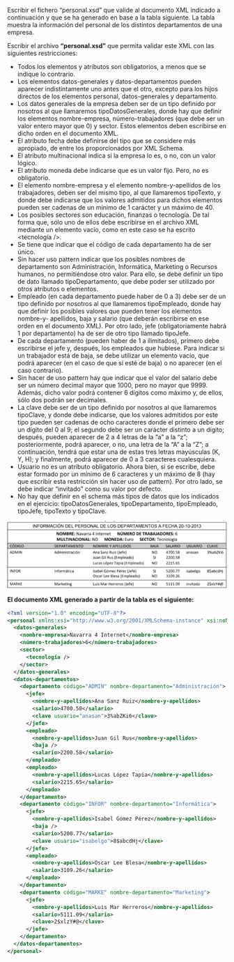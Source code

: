 Escribir el fichero “personal.xsd” que valide al documento XML indicado a continuación y que se ha generado en base a la tabla siguiente. La tabla muestra la información del personal de los distintos departamentos de una empresa.


Escribir el archivo **“personal.xsd”** que permita validar este XML con las siguientes restricciones:

* Todos los elementos y atributos son obligatorios, a menos que se indique lo contrario.
* Los elementos datos-generales y datos-departamentos pueden aparecer indistintamente uno antes que el otro, excepto para los hijos directos de los elementos personal, datos-generales y departamento.
* Los datos generales de la empresa deben ser de un tipo definido por nosotros al que llamaremos tipoDatosGenerales, donde hay que definir los elementos nombre-empresa, número-trabajadores (que debe ser un valor entero mayor que 0) y sector. Estos elementos deben escribirse en dicho orden en el documento XML.
* El atributo fecha debe definirse del tipo que se considere más apropiado, de entre los proporcionados por XML Schema.
* El atributo multinacional indica si la empresa lo es, o no, con un valor lógico.
* El atributo moneda debe indicarse que es un valor fijo. Pero, no es obligatorio.
* El elemento nombre-empresa y el elemento nombre-y-apellidos de los trabajadores, deben ser del mismo tipo, al que llamaremos tipoTexto, y donde debe indicarse que los valores admitidos para dichos elementos pueden ser cadenas de un mínimo de 1 carácter y un máximo de 40.
* Los posibles sectores son educación, finanzas o tecnología. De tal forma que, sólo uno de ellos debe escribirse en el archivo XML mediante un elemento vacío, como en este caso se ha escrito <tecnología />.
* Se tiene que indicar que el código de cada departamento ha de ser único.
* Sin hacer uso pattern indicar que los posibles nombres de departamento son Administración, Informática, Marketing o Recursos humanos, no permitiéndose otro valor. Para ello, se debe definir un tipo de dato llamado tipoDepartamento, que debe poder ser utilizado por otros atributos o elementos.
* Empleado (en cada departamento puede haber de 0 a 3) debe ser de un tipo definido por nosotros al que llamaremos tipoEmpleado, donde hay que definir los posibles valores que pueden tener los elementos nombre-y- apellidos, baja y salario (que deberán escribirse en ese orden en el documento XML). Por otro lado, jefe  (obligatoriamente habrá 1 por departamento) ha de ser de otro tipo llamado tipoJefe.
* De cada departamento (pueden haber de 1 a ilimitados), primero debe escribirse el jefe y, después, los empleados que hubiese.
Para indicar si un trabajador está de baja, se debe utilizar un elemento vacío, que podrá aparecer (en el caso de que sí esté de baja) o no aparecer (en el caso contrario).
* Sin hacer de uso pattern hay que indicar que el valor del salario debe ser un número decimal mayor que 1000, pero no mayor que 9999. Además, dicho valor podrá contener 6 dígitos como máximo y, de ellos, sólo dos podrán ser decimales.
* La clave debe ser de un tipo definido por nosotros al que llamaremos tipoClave, y donde debe indicarse, que los valores admitidos por este tipo pueden ser cadenas de ocho caracteres donde el primero debe ser un dígito del 0 al 9; el segundo debe ser un carácter distinto a un dígito; después, pueden aparecer de 2 a 4 letras de la “a” a la “z”; posteriormente, podrá aparecer, o no, una letra de la “A” a la “Z”; a continuación, tendrá que estar una de estas tres letras mayúsculas (K, Y, H); y finalmente, podrá aparecer de 0 a 3 caracteres cualesquiera.
* Usuario no es un atributo obligatorio. Ahora bien, si se escribe, debe estar formado por un mínimo de 6 caracteres y un máximo de 8 (hay que escribir esta restricción sin hacer uso de pattern). Por otro lado, se debe indicar “invitado” como su valor por defecto.
* No hay que definir en el schema más tipos de datos que los indicados en el ejercicio: tipoDatosGenerales, tipoDepartamento, tipoEmpleado, tipoJefe, tipoTexto y tipoClave.


![](res/10.1.png)

**El documento XML generado a partir de la tabla es el siguiente:**

```xml
<?xml version="1.0" encoding="UTF-8"?>
<personal xmlns:xsi="http://www.w3.org/2001/XMLSchema-instance" xsi:noNamespaceSchemaLocation="personal.xsd" fecha="2013-10-20" multinacional="false" moneda="Euro">
  <datos-generales>
    <nombre-empresa>Navarra 4 Internet</nombre-empresa>
    <número-trabajadores>6</número-trabajadores>
    <sector>
      <tecnología />
    </sector>
  </datos-generales>
  <datos-departamentos>
    <departamento código="ADMIN" nombre-departamento="Administración">
      <jefe>
        <nombre-y-apellidos>Ana Sanz Ruiz</nombre-y-apellidos>
        <salario>4700.58</salario>
        <clave usuario="anasan">3%abZKi6</clave>
      </jefe>
      <empleado>
        <nombre-y-apellidos>Juan Gil Rus</nombre-y-apellidos>
        <baja />
        <salario>2200.58</salario>
      </empleado>
      <empleado>
        <nombre-y-apellidos>Lucas López Tapia</nombre-y-apellidos>
        <salario>2215.65</salario>
      </empleado>
    </departamento>
    <departamento código="INFOR" nombre-departamento="Informática">
      <jefe>
        <nombre-y-apellidos>Isabel Gómez Pérez</nombre-y-apellidos>
        <baja />
        <salario>5200.77</salario>
        <clave usuario="isabelgo">8$abcdHj</clave>
      </jefe>
      <empleado>
        <nombre-y-apellidos>Oscar Lee Blesa</nombre-y-apellidos>
        <salario>3109.26</salario>
      </empleado>
    </departamento>
    <departamento código="MARKE" nombre-departamento="Marketing">
      <jefe>
        <nombre-y-apellidos>Luis Mar Herreros</nombre-y-apellidos>
        <salario>5111.09</salario>
        <clave>2$xlzY#@</clave>
      </jefe>
    </departamento>
  </datos-departamentos>
</personal>
```
